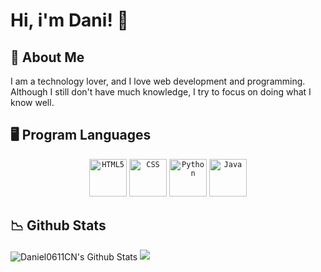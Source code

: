 # Hi, i'm Dani! 👋

## 🌠 About Me
I am a technology lover, and I love web development and programming. 
Although I still don't have much knowledge, I try to focus on doing what I know well.

## 🖥️ Program Languages

<p align="center">
  <code><img title="HTML5" height="60" src="https://github.com/zumrudu-anka/zumrudu-anka/blob/master/images/html5.svg"></code>
  <code><img title="CSS" height="60" src="https://github.com/zumrudu-anka/zumrudu-anka/blob/master/images/css.svg"></code>
  <!--<code><img title="Javascript" height="60" src="https://github.com/zumrudu-anka/zumrudu-anka/blob/master/images/javascript.svg"></code>-->
  <code><img title="Python" height="60" src="https://github.com/zumrudu-anka/zumrudu-anka/blob/master/images/python-original.svg"></code>
  <code><img title="Java" height="60" src="https://github.com/zumrudu-anka/zumrudu-anka/blob/master/images/java-original.svg"></code>
  <!--<code><img title="C" height="60" src="https://github.com/zumrudu-anka/zumrudu-anka/blob/master/images/c.svg"></code>
  <code><img title="C++" height="60" src="https://github.com/zumrudu-anka/zumrudu-anka/blob/master/images/cpp.svg"></code>
  <code><img title="C#" height="60" src="https://github.com/zumrudu-anka/zumrudu-anka/blob/master/images/cSharp.svg"></code>-->
</p>

## 📉 Github Stats
<img align="center" src="https://github-readme-stats.vercel.app/api?username=Daniel0611CN&include_all_commits=true&count_private=true&show_icons=true&line_height=20&title_color=7A7ADB&icon_color=2234AE&text_color=D3D3D3&bg_color=0,000000,130F40" alt="Daniel0611CN's Github Stats">
<img src="https://github-readme-stats.vercel.app/api?username=Daniel0611CN&show_icons=true&theme=radical&title_color=8E2DE2&text_color=fff&icon_color=8E2DE2">
<!--![](https://github-readme-stats.vercel.app/api/top-langs/?username=Daniel0611CN&theme=onedark&hide_border=false&include_all_commits=false&count_private=false&layout=compact)-->


<!--
**Daniel0611CN/Daniel0611CN** is a ✨ _special_ ✨ repository because its `README.md` (this file) appears on your GitHub profile.

Here are some ideas to get you started:
-->

